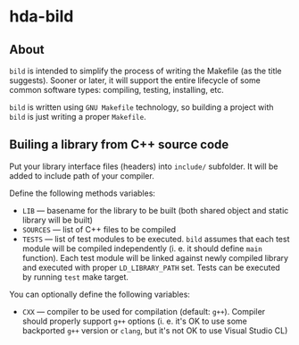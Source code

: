 # hda-bild

## About

`bild` is intended to simplify the process of writing the Makefile (as the title suggests). Sooner or later, it will support the entire lifecycle of some common software types: compiling, testing, installing, etc.

`bild` is written using `GNU Makefile` technology, so building a project with `bild` is just writing a proper `Makefile`.

## Builing a library from C++ source code

Put your library interface files (headers) into `include/` subfolder. It will be added to include path of your compiler.

Define the following methods variables:

* `LIB` — basename for the library to be built (both shared object and static library will be built)
* `SOURCES` — list of C++ files to be compiled
* `TESTS` — list of test modules to be executed. `bild` assumes that each test module will be compiled independently (i. e. it should define `main` function). Each test module will be linked against newly compiled library and executed with proper `LD_LIBRARY_PATH` set. Tests can be executed by running `test` make target.

You can optionally define the following variables:

* `CXX` — compiler to be used for compilation (default: `g++`). Compiler should properly support `g++` options (i. e. it's OK to use some backported `g++` version or `clang`, but it's not OK to use Visual Studio CL)

